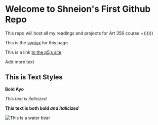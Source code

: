 # Welcome to Shneion's First Github Repo

This repo will host all my readings and projects for Art 356 course =))))))

This is the [syntax](https://docs.github.com/en/get-started/writing-on-github/getting-started-with-writing-and-formatting-on-github/basic-writing-and-formatting-syntax) for this page

This is a link [to the p5js site](https://p5js.org/)

Add more text

## This is Text Styles

**Bold Ayo**

*This text is italicized*

**This text is both bold *and italicized***

![This is a water bear]([https://www.buildabear.com/dw/image/v2/BBNG_PRD/on/demandware.static/-/Sites-buildabear-master/default/dw16039191/56240702533326~x20040057.jpg?sw=800&sh=800&sm=fit](https://i.natgeofe.com/n/f0a339b8-a3b0-4189-a75b-22c34000f454/og-image-tardigrades-sciencesource_ss2437867_16x9.jpg?w=1200))
